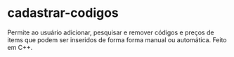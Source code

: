 # cadastrar-codigos
Permite ao usuário adicionar, pesquisar e remover códigos e preços de items que podem ser inseridos de forma forma manual ou automática.
Feito em C++.
